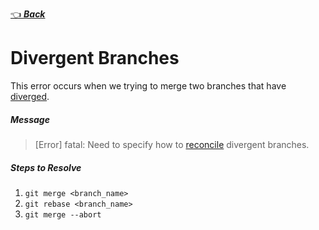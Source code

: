 [👈 **_Back_**](./index.md)

# Divergent Branches

This error occurs when we trying to merge two branches that have [diverged](./src/solve-branch-diverge/diverge.md).

##### Message

> [Error]
> fatal: Need to specify how to [reconcile](./src/solve-branch-diverge/reconciling.md) divergent branches.

##### Steps to Resolve

1. `git merge <branch_name>`
2. `git rebase <branch_name>`
3. `git merge --abort`
